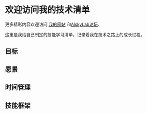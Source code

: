 # 欢迎访问我的技术清单
更多精彩内容欢迎访问 [我的网站](https://xueyusky.cn) 和[AIskyLab论坛](https://aiskylab.com).

这里是我给自己制定的技能学习清单，记录着我在技术之路上的成长过程。


## 目标

## 愿景

## 时间管理

## 技能框架